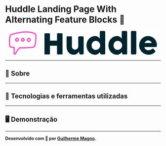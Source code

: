 # Huddle Landing Page With Alternating Feature Blocks 💬
<p align="center">
<img src="img/logo.svg" alt="Huddle" title="Huddle">
</p>

---
## 📖 Sobre   

---
## 🚀 Tecnologias e ferramentas utilizadas

---
## 🖥️ Demonstração

---
**Desenvolvido com 💜 por [Guilherme Magno](https://github.com/devmagno/).**
